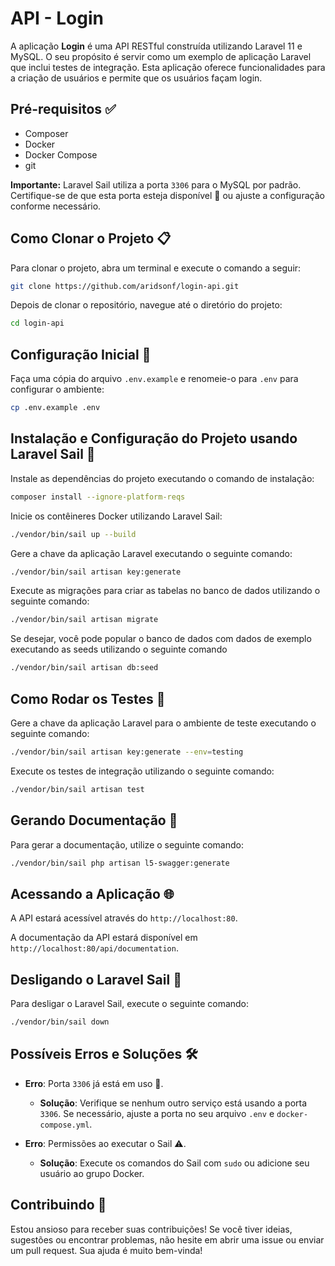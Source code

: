 # API - Login


A aplicação **Login** é uma API RESTful construída utilizando Laravel 11 e MySQL. O seu propósito é servir como um exemplo de aplicação Laravel que inclui testes de integração. Esta aplicação oferece funcionalidades para a criação de usuários e permite que os usuários façam login.
## Pré-requisitos ✅

- Composer
- Docker
- Docker Compose
- git

**Importante:** Laravel Sail utiliza a porta `3306` para o MySQL por padrão. Certifique-se de que esta porta esteja disponível 🚦 ou ajuste a configuração conforme necessário.
## Como Clonar o Projeto 📋

Para clonar o projeto, abra um terminal e execute o comando a seguir:
```bash
git clone https://github.com/aridsonf/login-api.git
```

Depois de clonar o repositório, navegue até o diretório do projeto:
```bash
cd login-api
```

## Configuração Inicial 🔧

Faça uma cópia do arquivo `.env.example` e renomeie-o para `.env` para configurar o ambiente:
```bash
cp .env.example .env
```

## Instalação e Configuração do Projeto usando Laravel Sail 🚀

Instale as dependências do projeto executando o comando de instalação:
```bash
composer install --ignore-platform-reqs
```

Inicie os contêineres Docker utilizando Laravel Sail:

```bash
./vendor/bin/sail up --build
```

Gere a chave da aplicação Laravel executando o seguinte comando:
```bash
./vendor/bin/sail artisan key:generate
```

Execute as migrações para criar as tabelas no banco de dados utilizando o seguinte comando:
```bash
./vendor/bin/sail artisan migrate
```

Se desejar, você pode popular o banco de dados com dados de exemplo executando as seeds utilizando o seguinte comando
```bash
./vendor/bin/sail artisan db:seed
```

## Como Rodar os Testes 🧪
Gere a chave da aplicação Laravel para o ambiente de teste executando o seguinte comando:
```bash
./vendor/bin/sail artisan key:generate --env=testing
```

Execute os testes de integração utilizando o seguinte comando:
```bash
./vendor/bin/sail artisan test 
```

## Gerando Documentação 📄
Para gerar a documentação, utilize o seguinte comando:
```bash
./vendor/bin/sail php artisan l5-swagger:generate
```

## Acessando a Aplicação 🌐

A API estará acessível através do `http://localhost:80`. 

A documentação da API estará disponível em `http://localhost:80/api/documentation`.

## Desligando o Laravel Sail 🛑

Para desligar o Laravel Sail, execute o seguinte comando:
```bash
./vendor/bin/sail down
```

## Possíveis Erros e Soluções 🛠️

- **Erro**: Porta `3306` já está em uso 🚫.
    - **Solução**: Verifique se nenhum outro serviço está usando a porta `3306`. Se necessário, ajuste a porta no seu arquivo `.env` e `docker-compose.yml`.

- **Erro**: Permissões ao executar o Sail ⚠️.
    - **Solução**: Execute os comandos do Sail com `sudo` ou adicione seu usuário ao grupo Docker.

## Contribuindo 🤝

Estou ansioso para receber suas contribuições! Se você tiver ideias, sugestões ou encontrar problemas, não hesite em abrir uma issue ou enviar um pull request. Sua ajuda é muito bem-vinda!
